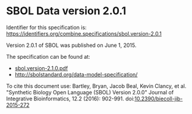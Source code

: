 # SBOL Data version 2.0.1
Identifier for this specification is: https://identifiers.org/combine.specifications/sbol.version-2.0.1

Version 2.0.1 of SBOL was published on June 1, 2015.

The specification can be found at:

* [sbol.version-2.1.0.pdf](./files/sbol.version-2.1.0.pdf)
* http://sbolstandard.org/data-model-specification/

To cite this document use: Bartley, Bryan, Jacob Beal, Kevin Clancy, et al. "Synthetic Biology Open Language (SBOL) Version 2.0.0" Journal of Integrative Bioinformatics, 12.2 (2016): 902-991. doi:[10.2390/biecoll-jib-2015-272](https://doi.org/10.2390/biecoll-jib-2015-272)